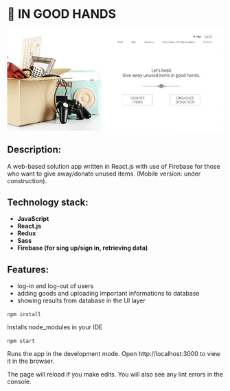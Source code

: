 # 🤲 IN GOOD HANDS

<div align="center">
<img src=InGoodhands.png> 
</div>

## Description: 
A web-based solution app written in React.js with use of Firebase for those who want to give away/donate unused items. (Mobile version: under construction). 

## Technology stack:

- **JavaScript**
- **React.js**
- **Redux**
- **Sass**
- **Firebase (for sing up/sign in, retrieving data)**

## Features: 

- log-in and log-out of users
- adding goods and uploading important informations to database 
- showing results from database in the UI layer 

```npm install ```

Installs node_modules in your IDE

```npm start```

Runs the app in the development mode.
Open http://localhost:3000 to view it in the browser.

The page will reload if you make edits.
You will also see any lint errors in the console.



